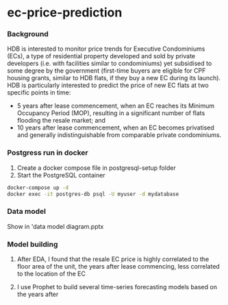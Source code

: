 # ec-price-prediction

### Background
HDB is interested to monitor price trends for Executive Condominiums (ECs), a type of residential property developed and sold by private developers (i.e. with facilities similar to condominiums) yet subsidised to some degree by the government (first-time buyers are eligible for CPF housing grants, similar to HDB flats, if they buy a new EC during its launch).
HDB is particularly interested to predict the price of new EC flats at two specific points in time:
- 5 years after lease commencement, when an EC reaches its Minimum Occupancy Period (MOP), resulting in a significant number of flats flooding the resale market; and
- 10 years after lease commencement, when an EC becomes privatised and generally indistinguishable from comparable private condominiums.

### Postgress run in docker
1. Create a docker compose file in postgresql-setup folder
2. Start the PostgreSQL container
```bash
docker-compose up -d
docker exec -it postgres-db psql -U myuser -d mydatabase
```

### Data model
Show in 'data model diagram.pptx

### Model building
1. After EDA, I found that the resale EC price is highly correlated to the floor area of the unit, the years after lease commencing, less correlated to the location of the EC



2. I use Prophet to build several time-series forecasting models based on the years after 